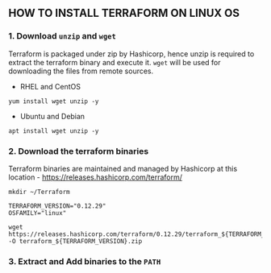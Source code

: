 ## HOW TO INSTALL TERRAFORM ON LINUX OS

### 1. Download `unzip` and `wget`

Terraform is packaged under zip by Hashicorp, hence unzip is required to extract the terraform binary and execute it. `wget` will be used for downloading the files from remote sources.

* RHEL and CentOS
```
yum install wget unzip -y
```

* Ubuntu and Debian
```
apt install wget unzip -y
```

### 2. Download the terraform binaries

Terraform binaries are maintained and managed by Hashicorp at this location - https://releases.hashicorp.com/terraform/

```
mkdir ~/Terraform

TERRAFORM_VERSION="0.12.29"
OSFAMILY="linux"

wget https://releases.hashicorp.com/terraform/0.12.29/terraform_${TERRAFORM_VERSION}_${OSFAMILY}_amd64.zip -O terraform_${TERRAFORM_VERSION}.zip

```

### 3. Extract and Add binaries to the `PATH`
